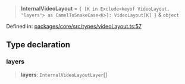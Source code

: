 > **InternalVideoLayout** = `{ [K in Exclude<keyof VideoLayout, "layers"> as CamelToSnakeCase<K>]: VideoLayout[K] }` & `object`

Defined in: [packages/core/src/types/videoLayout.ts:57](https://github.com/signalwire/signalwire-js/blob/52fa77b6c8db68f4c99b30b3776f45a4309e15bf/packages/core/src/types/videoLayout.ts#L57)

## Type declaration

### layers

> **layers**: `InternalVideoLayoutLayer`[]
